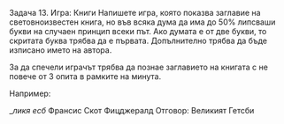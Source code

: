 Задача 13. Игра: Книги
Напишете игра, която показва заглавие на световноизвестен книга, но във всяка дума да има до 50% липсваши букви на случаен принцип всеки път. Ако думата е от две букви, то скритата буква трябва да е първата. Допълнително трябва да бъде изписано името на автора.

За да спечели играчът трябва да познае заглавието на книгата с не повече от 3 опита в рамките на минута.

Например:

__ликя eсб_ Франсис Скот Фицджералд Отговор: Великият Гетсби
